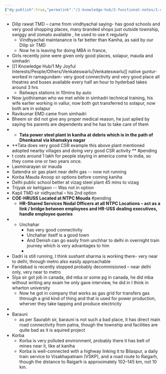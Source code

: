 ```yaml
---
{"dg-publish":true,"permalink":"/1-knowledge-hub/2-functional-notes/1-career-notes/4-ntpc/ntpc-locations/locations-3/","noteIcon":""}
---
```


- Dilip rawat TMD – came from vindhyachal saying- has good schools and very good shopping places, many branded shops just outside township, swiggy and zomato available , he used to use it regularly
	- Vindhyachal maintanance is far better than Kaniha, as said by our Dilip sir TMD
	- Now he is leaving for doing MBA in france, 
- Girls recently joine were given only good places, solapur, mauda and simhadri
- [[1 Knowledge Hub/1 My Joyful Interests/People/Others/Venkateswarlu\|Venkateswarlu]] native guntur- worked in ramagundam- very good connectivity and very good place all theatres and buses available every half an hour to hyderbad takes around 3 hrs
    - Railways stations in 10mins by auto
- Now jyothiraman who we met while in simhadri technical training, his wife earlier working in vallur, now both got transferred to solapur, now both are in solapur
- Ravikumar EMD came from simhadri
- Bheem sir did not give any proper medical reason, he just aplied by saying his parents are dependents and he has to take care of them
- - **Tata power steel plant in kaniha at debris which is in the path of Dhenkanal via khamakya nagar**
- **Tata does very good CSR example this above plant mentioned adopted nearby villages and doing very good CSR activity ** #pending 
- t costs around 1 lakh for people staying in america come to india, so they come one or two years once.
- Laxminarayan sir mauda
- Satendra sir gas plant near delhi gas -- now not running
- Korba Mauda Anoop sir options before coming kaniha
- Delhi public school better at vizag steel plant 45 mins to vizag
- Trijyak sir kehlgaon -- Was not in option
- Kapil TMD sir vidhyachal – his 2nd option
- **COE-HRUSS Located at NTPC Mouda** #pending 
    - **HR-Shared Services Nodal Officers at all NTPC Locations – act as a link / bridge between employees and HR-USS dealing executives, handle employee queries**
- - Unchahar 
	- has very good connectivity
    - Unchahar itself is a good town
    - And Denish can go easily from unchhar to delhi in overnight train journey which is very advantages to him
    - 
- Dadri is still running, I think sushant sharma is working there- very near to delhi, through metro also easily approachable
- Faridabad is recently stopped probably decommisioned – near delhi only, very near to metro
- Siya sir got job in canada, did mba or some pg in canada, he did mba without writing any exam he only gave interview, he did in I think in wharton university
	- Now he got in company that works as gas grid for transfers gas thtrough a grid kind of thing and that is used for power production, wherver they take tapping and produce electricity
- 
- Barauni
	- as per Saurabh sir, barauni is not such a bad place, it has direct main road connectivity from patna, though the township and facilities are quite bad as it is aquired project
- Korba
	- Korba is very polluted environment, probably there it has belt of mines near it, like at kaniha
	- Korba is well-connected with a highway linking it to Bilaspur, a daily train service to Visakhapatnam (VSKP), and a road route to Raigarh, though the distance to Raigarh is approximately 102–145 km, not 10 km.


